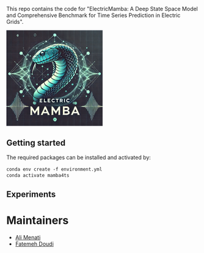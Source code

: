 This repo contains the code for "ElectricMamba: A Deep State Space Model and Comprehensive Benchmark for Time Series Prediction in Electric Grids".


<img src="EMamba.png" alt="ElectricMamba" width="50%">

## Getting started
The required packages can be installed and activated by:
```
conda env create -f environment.yml
conda activate mamba4ts
```
## Experiments

# Maintainers
* [Ali Menati](github.com/alimenati)
* [Fatemeh Doudi](https://fatemehdoudi.github.io/)

